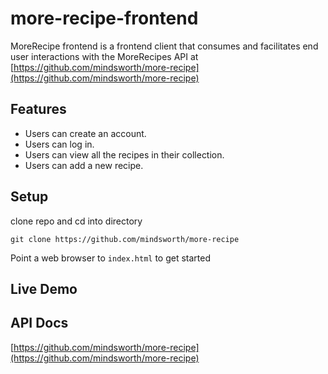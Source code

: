 # more-recipe-frontend

MoreRecipe frontend is a frontend client that consumes and facilitates end user interactions with the MoreRecipes API at 
[https://github.com/mindsworth/more-recipe](https://github.com/mindsworth/more-recipe)


## Features

- Users can create an account.
- Users can log in.
- Users can view all the recipes in their collection.
- Users can add a new recipe.

## Setup

clone repo and cd into directory 
```
git clone https://github.com/mindsworth/more-recipe
```

Point a web browser to `index.html`  to get started

## Live Demo


## API Docs

[https://github.com/mindsworth/more-recipe](https://github.com/mindsworth/more-recipe)